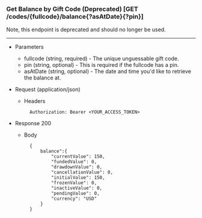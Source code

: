 ### Get Balance by Gift Code (Deprecated) [GET /codes/{fullcode}/balance{?asAtDate}{?pin}]
Note, this endpoint is deprecated and should no longer be used. 

---
+ Parameters
    + fullcode (string, required) - The unique unguessable gift code.
    + pin (string, optional) - This is required if the fullcode has a pin.
    + asAtDate (string, optional) - The date and time you'd like to retrieve the balance at.

+ Request (application/json)
    + Headers
    
            Authorization: Bearer <YOUR_ACCESS_TOKEN>
    
+ Response 200
    + Body

            {
                balance":{
                    "currentValue": 150,
                    "fundedValue": 0,
                    "drawdownValue": 0,
                    "cancellationValue": 0,
                    "initialValue": 150,
                    "frozenValue": 0,
                    "inactiveValue": 0,
                    "pendingValue": 0,
                    "currency": "USD"
                }
            }
